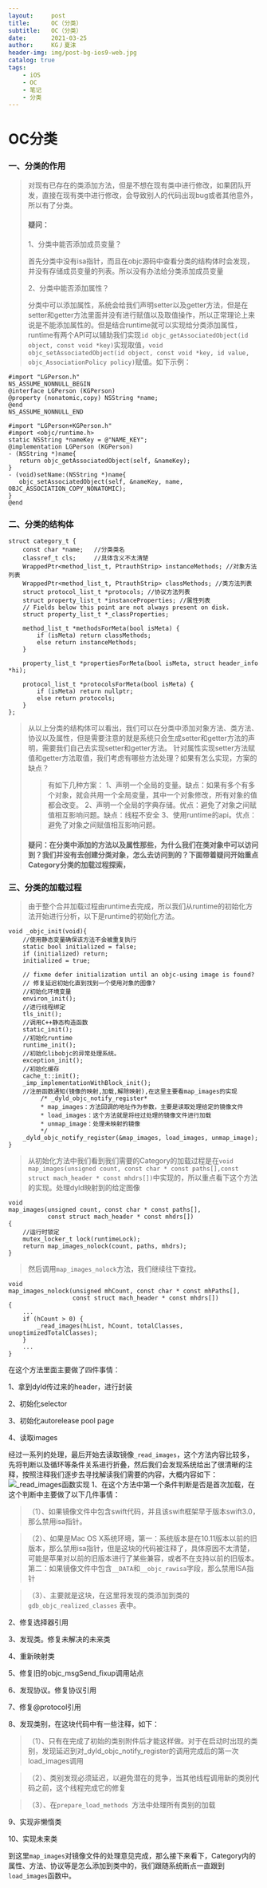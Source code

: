 ```yaml
---
layout:     post
title:      OC（分类）
subtitle:   OC（分类）
date:       2021-03-25
author:     KG丿夏沫
header-img: img/post-bg-ios9-web.jpg
catalog: true
tags:
    - iOS
    - OC
    - 笔记
    - 分类
---
```


#  OC分类

### 一、分类的作用
>对现有已存在的类添加方法，但是不想在现有类中进行修改，如果团队开发，直接在现有类中进行修改，会导致别人的代码出现bug或者其他意外，所以有了分类。
>#### 疑问：
>1、分类中能否添加成员变量？
>
>首先分类中没有isa指针，而且在objc源码中查看分类的结构体时会发现，并没有存储成员变量的列表。所以没有办法给分类添加成员变量
>
>2、分类中能否添加属性？
>
>分类中可以添加属性，系统会给我们声明setter以及getter方法，但是在setter和getter方法里面并没有进行赋值以及取值操作，所以正常理论上来说是不能添加属性的。但是结合runtime就可以实现给分类添加属性，runtime有两个API可以辅助我们实现```id objc_getAssociatedObject(id object, const void *key)```实现取值，```void objc_setAssociatedObject(id object, const void *key, id value, objc_AssociationPolicy policy)```赋值。如下示例：

 ```
 #import "LGPerson.h"
 NS_ASSUME_NONNULL_BEGIN
 @interface LGPerson (KGPerson)
 @property (nonatomic,copy) NSString *name;
 @end
 NS_ASSUME_NONNULL_END
 ```
 
 ```
#import "LGPerson+KGPerson.h"
#import <objc/runtime.h>
static NSString *nameKey = @"NAME_KEY";
@implementation LGPerson (KGPerson)
- (NSString *)name{
    return objc_getAssociatedObject(self, &nameKey);
}
- (void)setName:(NSString *)name{
    objc_setAssociatedObject(self, &nameKey, name, OBJC_ASSOCIATION_COPY_NONATOMIC);
}
@end
 ```

### 二、分类的结构体
```
struct category_t {
    const char *name;	//分类类名
    classref_t cls;		//具体含义不太清楚
    WrappedPtr<method_list_t, PtrauthStrip> instanceMethods; //对象方法列表
    WrappedPtr<method_list_t, PtrauthStrip> classMethods; //类方法列表
    struct protocol_list_t *protocols; //协议方法列表
    struct property_list_t *instanceProperties; //属性列表
    // Fields below this point are not always present on disk.
    struct property_list_t *_classProperties;

    method_list_t *methodsForMeta(bool isMeta) {
        if (isMeta) return classMethods;
        else return instanceMethods;
    }

    property_list_t *propertiesForMeta(bool isMeta, struct header_info *hi);
    
    protocol_list_t *protocolsForMeta(bool isMeta) {
        if (isMeta) return nullptr;
        else return protocols;
    }
};
```
> 从以上分类的结构体可以看出，我们可以在分类中添加对象方法、类方法、协议以及属性，但是需要注意的就是系统只会生成setter和getter方法的声明，需要我们自己去实现setter和getter方法。
> 针对属性实现setter方法赋值和getter方法取值，我们考虑有哪些方法处理？如果有怎么实现，方案的缺点？
>>有如下几种方案：
>>1、声明一个全局的变量。缺点：如果有多个有多个对象，就会共用一个全局变量，其中一个对象修改，所有对象的值都会改变。
>>2、声明一个全局的字典存储。优点：避免了对象之间赋值相互影响问题。缺点：线程不安全
>>3、使用runtime的api。优点：避免了对象之间赋值相互影响问题。
>#### 疑问：在分类中添加的方法以及属性那些，为什么我们在类对象中可以访问到？我们并没有去创建分类对象，怎么去访问到的？下面带着疑问开始重点Category分类的加载过程探索，

### 三、分类的加载过程
> 由于整个合并加载过程由runtime去完成，所以我们从runtime的初始化方法开始进行分析，以下是runtime的初始化方法。
 
```
void _objc_init(void){
    //使用静态变量确保该方法不会被重复执行
    static bool initialized = false;
    if (initialized) return;
    initialized = true;
    
    // fixme defer initialization until an objc-using image is found?
    // 修复延迟初始化直到找到一个使用对象的图像?
    //初始化环境变量
    environ_init();
    //进行线程绑定
    tls_init();
    //调用C++静态构造函数
    static_init();
    //初始化runtime
    runtime_init();
    //初始化libobjc的异常处理系统。
    exception_init();
    //初始化缓存
    cache_t::init();
    _imp_implementationWithBlock_init();
    //注册函数通知(镜像的映射,加载,解除映射),在这里主要看map_images的实现
    	 /* _dyld_objc_notify_register*
    	 * map_images：方法回调的地址作为参数，主要是读取处理给定的镜像文件
    	 * load_images：这个方法就是将经过处理的镜像文件进行加载
    	 * unmap_image：处理未映射的镜像
    	 */
    _dyld_objc_notify_register(&map_images, load_images, unmap_image);
}

```

>从初始化方法中我们看到我们需要的Category的加载过程是在```void map_images(unsigned count, const char * const paths[],const struct mach_header * const mhdrs[])```中实现的，所以重点看下这个方法的实现。处理dyld映射到的给定图像

```
void
map_images(unsigned count, const char * const paths[],
           const struct mach_header * const mhdrs[])
{
    //运行时锁定
    mutex_locker_t lock(runtimeLock);
    return map_images_nolock(count, paths, mhdrs);
}
```

>然后调用```map_images_nolock```方法，我们继续往下查找。

```
void 
map_images_nolock(unsigned mhCount, const char * const mhPaths[],
                  const struct mach_header * const mhdrs[])
{
    ...
    if (hCount > 0) {
        _read_images(hList, hCount, totalClasses, unoptimizedTotalClasses);
    }
    ...
}
```
在这个方法里面主要做了四件事情：

1、拿到dyld传过来的header，进行封装

2、初始化selector

3、初始化autorelease pool page

4、读取images

经过一系列的处理，最后开始去读取镜像```_read_images```，这个方法内容比较多，先将判断以及循环等条件关系进行折叠，然后我们会发现系统给出了很清晰的注释，按照注释我们逐步去寻找解读我们需要的内容，大概内容如下：
![_read_images函数实现](../img/20210226001.png)
1、在这个方法中第一个条件判断是否是首次加载，在这个判断中主要做了以下几件事情：

>（1）、如果镜像文件中包含swift代码，并且该swift框架早于版本swift3.0，那么禁用isa指针。

>（2）、如果是Mac OS X系统环境，第一：系统版本是在10.11版本以前的旧版本，那么禁用isa指针，但是这块的代码被注释了，具体原因不太清楚，可能是苹果对以前的旧版本进行了某些兼容，或者不在支持以前的旧版本。第二：如果镜像文件中包含```__DATA```和```__objc_rawisa```字段，那么禁用ISA指针

>（3）、主要就是这块，在这里将发现的类添加到类的```gdb_objc_realized_classes``` 表中。

2、修复选择器引用

3、发现类。修复未解决的未来类

4、重新映射类

5、修复旧的objc_msgSend_fixup调用站点

6、发现协议。修复协议引用

7、修复@protocol引用

8、发现类别，在这块代码中有一些注释，如下：

>（1）、只有在完成了初始的类别附件后才能这样做。对于在启动时出现的类别，发现延迟到对_dyld_objc_notify_register的调用完成后的第一次load_images调用

>（2）、类别发现必须延迟，以避免潜在的竞争，当其他线程调用新的类别代码之前，这个线程完成它的修复

>（3）、在```prepare_load_methods ```方法中处理所有类别的加载

9、实现非懒惰类

10、实现未来类

到这里```map_images```对镜像文件的处理意见完成，那么接下来看下，Category内的属性、方法、协议等是怎么添加到类中的，我们跟随系统断点一直跟到```load_images```函数中。
